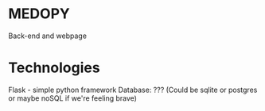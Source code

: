 # MEDOPY
Back-end and webpage

# Technologies
Flask - simple python framework
Database: ??? (Could be sqlite or postgres or maybe noSQL if we're feeling brave)
